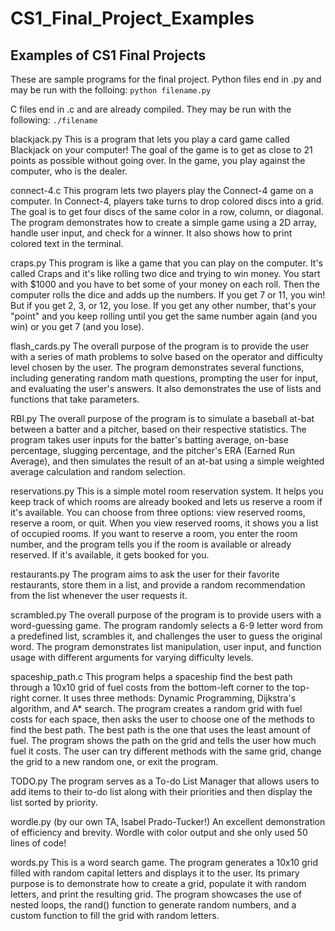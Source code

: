 # CS1_Final_Project_Examples
## Examples of CS1 Final Projects

These are sample programs for the final project. Python files end in .py and may be run with the folloing:
`python filename.py`

C files end in .c and are already compiled. They may be run with the following:
`./filename`

blackjack.py
This is a program that lets you play a card game called Blackjack on your computer! The goal of the game is to get as close to 21 points as possible without going over. In the game, you play against the computer, who is the dealer.

connect-4.c
This program lets two players play the Connect-4 game on a computer. In Connect-4, players take turns to drop colored discs into a grid. The goal is to get four discs of the same color in a row, column, or diagonal. The program demonstrates how to create a simple game using a 2D array, handle user input, and check for a winner. It also shows how to print colored text in the terminal. 

craps.py
This program is like a game that you can play on the computer. It's called Craps and it's like rolling two dice and trying to win money. You start with $1000 and you have to bet some of your money on each roll. Then the computer rolls the dice and adds up the numbers. If you get 7 or 11, you win! But if you get 2, 3, or 12, you lose. If you get any other number, that's your "point" and you keep rolling until you get the same number again (and you win) or you get 7 (and you lose).

flash_cards.py
The overall purpose of the program is to provide the user with a series of math problems to solve based on the operator and difficulty level chosen by the user. The program demonstrates several functions, including generating random math questions, prompting the user for input, and evaluating the user's answers. It also demonstrates the use of lists and functions that take parameters.

RBI.py
The overall purpose of the program is to simulate a baseball at-bat between a batter and a pitcher, based on their respective statistics. The program takes user inputs for the batter's batting average, on-base percentage, slugging percentage, and the pitcher's ERA (Earned Run Average), and then simulates the result of an at-bat using a simple weighted average calculation and random selection.

reservations.py
This is a simple motel room reservation system. It helps you keep track of which rooms are already booked and lets us reserve a room if it's available. You can choose from three options: view reserved rooms, reserve a room, or quit. When you view reserved rooms, it shows you a list of occupied rooms. If you want to reserve a room, you enter the room number, and the program tells you if the room is available or already reserved. If it's available, it gets booked for you.

restaurants.py
The program aims to ask the user for their favorite restaurants, store them in a list, and provide a random recommendation from the list whenever the user requests it.

scrambled.py
The overall purpose of the program is to provide users with a word-guessing game. The program randomly selects a 6-9 letter word from a predefined list, scrambles it, and challenges the user to guess the original word. The program demonstrates list manipulation, user input, and function usage with different arguments for varying difficulty levels. 

spaceship_path.c
This program helps a spaceship find the best path through a 10x10 grid of fuel costs from the bottom-left corner to the top-right corner. It uses three methods: Dynamic Programming, Dijkstra's algorithm, and A* search. The program creates a random grid with fuel costs for each space, then asks the user to choose one of the methods to find the best path. The best path is the one that uses the least amount of fuel. The program shows the path on the grid and tells the user how much fuel it costs. The user can try different methods with the same grid, change the grid to a new random one, or exit the program.

TODO.py
The program serves as a To-do List Manager that allows users to add items to their to-do list along with their priorities and then display the list sorted by priority.

wordle.py (by our own TA, Isabel Prado-Tucker!)
An excellent demonstration of efficiency and brevity. Wordle with color output and she only used 50 lines of code!

words.py
This is a word search game. The program generates a 10x10 grid filled with random capital letters and displays it to the user. Its primary purpose is to demonstrate how to create a grid, populate it with random letters, and print the resulting grid. The program showcases the use of nested loops, the rand() function to generate random numbers, and a custom function to fill the grid with random letters.

